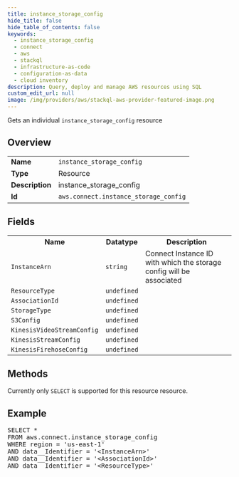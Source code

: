 ```yaml
---
title: instance_storage_config
hide_title: false
hide_table_of_contents: false
keywords:
  - instance_storage_config
  - connect
  - aws
  - stackql
  - infrastructure-as-code
  - configuration-as-data
  - cloud inventory
description: Query, deploy and manage AWS resources using SQL
custom_edit_url: null
image: /img/providers/aws/stackql-aws-provider-featured-image.png
---
```

Gets an individual <code>instance_storage_config</code> resource

## Overview
<table><tbody>
<tr><td><b>Name</b></td><td><code>instance_storage_config</code></td></tr>
<tr><td><b>Type</b></td><td>Resource</td></tr>
<tr><td><b>Description</b></td><td>instance_storage_config</td></tr>
<tr><td><b>Id</b></td><td><code>aws.connect.instance_storage_config</code></td></tr>
</tbody></table>

## Fields
<table><tbody>
<tr><th>Name</th><th>Datatype</th><th>Description</th></tr>
<tr><td><code>InstanceArn</code></td><td><code>string</code></td><td>Connect Instance ID with which the storage config will be associated</td></tr>
<tr><td><code>ResourceType</code></td><td><code>undefined</code></td><td></td></tr>
<tr><td><code>AssociationId</code></td><td><code>undefined</code></td><td></td></tr>
<tr><td><code>StorageType</code></td><td><code>undefined</code></td><td></td></tr>
<tr><td><code>S3Config</code></td><td><code>undefined</code></td><td></td></tr>
<tr><td><code>KinesisVideoStreamConfig</code></td><td><code>undefined</code></td><td></td></tr>
<tr><td><code>KinesisStreamConfig</code></td><td><code>undefined</code></td><td></td></tr>
<tr><td><code>KinesisFirehoseConfig</code></td><td><code>undefined</code></td><td></td></tr>

</tbody></table>

## Methods
Currently only <code>SELECT</code> is supported for this resource resource.

## Example
<pre>
SELECT *<br/>FROM aws.connect.instance_storage_config<br/>WHERE region = 'us-east-1'<br/>AND data__Identifier = '&lt;InstanceArn&gt;'<br/>AND data__Identifier = '&lt;AssociationId&gt;'<br/>AND data__Identifier = '&lt;ResourceType&gt;'
</pre>
